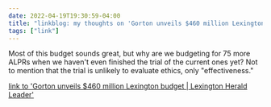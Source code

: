 ```yaml
---
date: 2022-04-19T19:30:59-04:00
title: "linkblog: my thoughts on 'Gorton unveils $460 million Lexington budget | Lexington Herald Leader'"
tags: ["link"]
---
```

Most of this budget sounds great, but why are we budgeting for 75 more ALPRs when we haven't even finished the trial of the current ones yet? Not to mention that the trial is unlikely to evaluate ethics, only "effectiveness."
 
[link to 'Gorton unveils $460 million Lexington budget | Lexington Herald Leader'](https://www.kentucky.com/news/local/counties/fayette-county/article260389052.html)

